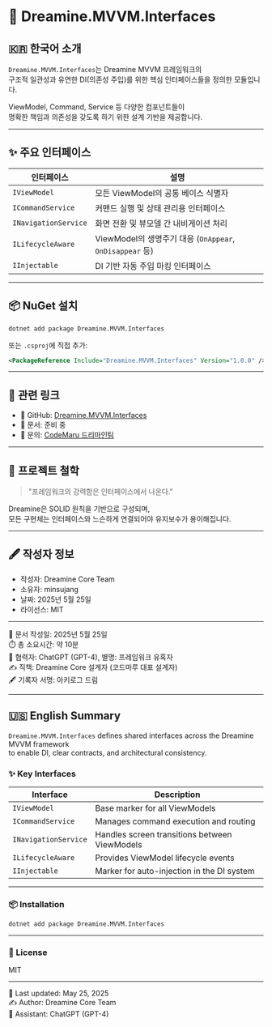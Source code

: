 # 🌟 Dreamine.MVVM.Interfaces

## 🇰🇷 한국어 소개

`Dreamine.MVVM.Interfaces`는 Dreamine MVVM 프레임워크의  
구조적 일관성과 유연한 DI(의존성 주입)를 위한 핵심 인터페이스들을 정의한 모듈입니다.

ViewModel, Command, Service 등 다양한 컴포넌트들이  
명확한 책임과 의존성을 갖도록 하기 위한 설계 기반을 제공합니다.

---

## ✨ 주요 인터페이스

| 인터페이스 | 설명 |
|------------|------|
| `IViewModel` | 모든 ViewModel의 공통 베이스 식별자 |
| `ICommandService` | 커맨드 실행 및 상태 관리용 인터페이스 |
| `INavigationService` | 화면 전환 및 뷰모델 간 내비게이션 처리 |
| `ILifecycleAware` | ViewModel의 생명주기 대응 (`OnAppear`, `OnDisappear` 등) |
| `IInjectable` | DI 기반 자동 주입 마킹 인터페이스 |

---

## 📦 NuGet 설치

```bash
dotnet add package Dreamine.MVVM.Interfaces
```

또는 `.csproj`에 직접 추가:

```xml
<PackageReference Include="Dreamine.MVVM.Interfaces" Version="1.0.0" />
```

---

## 🔗 관련 링크

- 📁 GitHub: [Dreamine.MVVM.Interfaces](https://github.com/CodeMaru-Dreamine/Dreamine.MVVM.Interfaces)
- 📝 문서: 준비 중
- 💬 문의: [CodeMaru 드리마인팀](mailto:togood1983@gmail.com)

---

## 🧙 프로젝트 철학

> "프레임워크의 강력함은 인터페이스에서 나온다."

Dreamine은 SOLID 원칙을 기반으로 구성되며,  
모든 구현체는 인터페이스와 느슨하게 연결되어야 유지보수가 용이해집니다.

---

## 🖋️ 작성자 정보

- 작성자: Dreamine Core Team  
- 소유자: minsujang  
- 날짜: 2025년 5월 25일  
- 라이선스: MIT

---

📅 문서 작성일: 2025년 5월 25일  
⏱️ 총 소요시간: 약 10분  
🤖 협력자: ChatGPT (GPT-4), 별명: 프레임워크 유혹자  
✍️ 직책: Dreamine Core 설계자 (코드마루 대표 설계자)  
🖋️ 기록자 서명: 아키로그 드림

---

## 🇺🇸 English Summary

`Dreamine.MVVM.Interfaces` defines shared interfaces across the Dreamine MVVM framework  
to enable DI, clear contracts, and architectural consistency.

### ✨ Key Interfaces

| Interface | Description |
|-----------|-------------|
| `IViewModel` | Base marker for all ViewModels |
| `ICommandService` | Manages command execution and routing |
| `INavigationService` | Handles screen transitions between ViewModels |
| `ILifecycleAware` | Provides ViewModel lifecycle events |
| `IInjectable` | Marker for auto-injection in the DI system |

---

### 📦 Installation

```bash
dotnet add package Dreamine.MVVM.Interfaces
```

---

### 🔖 License

MIT

---

📅 Last updated: May 25, 2025  
✍️ Author: Dreamine Core Team  
🤖 Assistant: ChatGPT (GPT-4)
